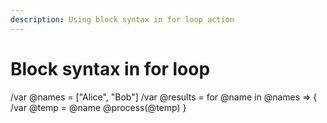 ```yaml
---
description: Using block syntax in for loop action
---
```


# Block syntax in for loop

/var @names = ["Alice", "Bob"]
/var @results = for @name in @names => {
  /var @temp = @name
  @process(@temp)
}